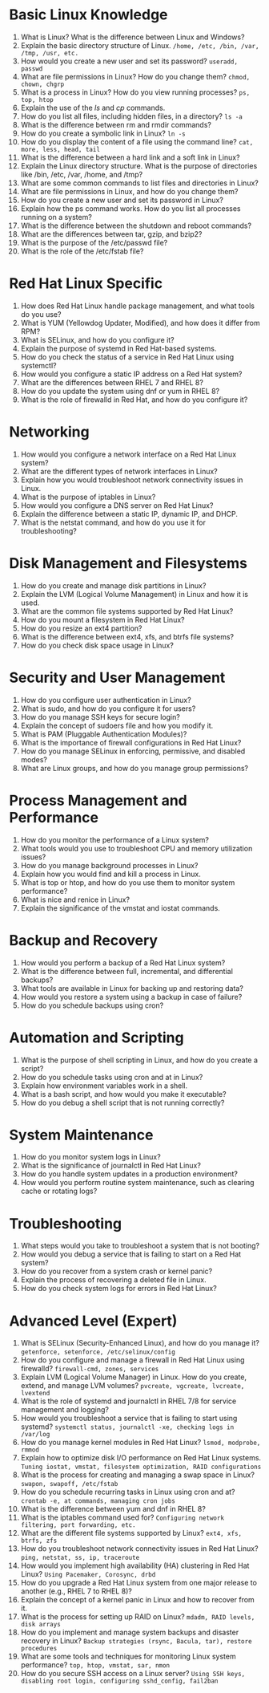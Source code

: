 # Basic Linux Knowledge
1. What is Linux? What is the difference between Linux and Windows?
2. Explain the basic directory structure of Linux.
`/home, /etc, /bin, /var, /tmp, /usr, etc.`
3. How would you create a new user and set its password?
`useradd, passwd`
4. What are file permissions in Linux? How do you change them?
`chmod, chown, chgrp`
5. What is a process in Linux? How do you view running processes?
`ps, top, htop`
6. Explain the use of the *ls* and *cp* commands.
7. How do you list all files, including hidden files, in a directory?
`ls -a`
8. What is the difference between rm and rmdir commands?
9. How do you create a symbolic link in Linux?
`ln -s`
10. How do you display the content of a file using the command line?
`cat, more, less, head, tail`
11. What is the difference between a hard link and a soft link in Linux?
12. Explain the Linux directory structure. What is the purpose of directories like /bin, /etc, /var, /home, and /tmp?
13. What are some common commands to list files and directories in Linux?
14. What are file permissions in Linux, and how do you change them?
15. How do you create a new user and set its password in Linux?
16. Explain how the ps command works. How do you list all processes running on a system?
17. What is the difference between the shutdown and reboot commands?
18. What are the differences between tar, gzip, and bzip2?
19. What is the purpose of the /etc/passwd file?
20. What is the role of the /etc/fstab file?

# Red Hat Linux Specific
1. How does Red Hat Linux handle package management, and what tools do you use?
2. What is YUM (Yellowdog Updater, Modified), and how does it differ from RPM?
3. What is SELinux, and how do you configure it?
4. Explain the purpose of systemd in Red Hat-based systems.
5. How do you check the status of a service in Red Hat Linux using systemctl?
6. How would you configure a static IP address on a Red Hat system?
7. What are the differences between RHEL 7 and RHEL 8?
8. How do you update the system using dnf or yum in RHEL 8?
9. What is the role of firewalld in Red Hat, and how do you configure it?

# Networking
1. How would you configure a network interface on a Red Hat Linux system?
2. What are the different types of network interfaces in Linux?
3. Explain how you would troubleshoot network connectivity issues in Linux.
4. What is the purpose of iptables in Linux?
5. How would you configure a DNS server on Red Hat Linux?
6. Explain the difference between a static IP, dynamic IP, and DHCP.
7. What is the netstat command, and how do you use it for troubleshooting?

# Disk Management and Filesystems
1. How do you create and manage disk partitions in Linux?
2.  Explain the LVM (Logical Volume Management) in Linux and how it is used.
3.  What are the common file systems supported by Red Hat Linux?
4.  How do you mount a filesystem in Red Hat Linux?
5.  How do you resize an ext4 partition?
6.  What is the difference between ext4, xfs, and btrfs file systems?
7.  How do you check disk space usage in Linux?

# Security and User Management
1. How do you configure user authentication in Linux?
2. What is sudo, and how do you configure it for users?
3. How do you manage SSH keys for secure login?
4. Explain the concept of sudoers file and how you modify it.
5. What is PAM (Pluggable Authentication Modules)?
6. What is the importance of firewall configurations in Red Hat Linux?
7. How do you manage SELinux in enforcing, permissive, and disabled modes?
8. What are Linux groups, and how do you manage group permissions?

# Process Management and Performance
1. How do you monitor the performance of a Linux system?
2. What tools would you use to troubleshoot CPU and memory utilization issues?
3. How do you manage background processes in Linux?
4. Explain how you would find and kill a process in Linux.
5. What is top or htop, and how do you use them to monitor system performance?
6. What is nice and renice in Linux?
7. Explain the significance of the vmstat and iostat commands.

# Backup and Recovery
1. How would you perform a backup of a Red Hat Linux system?
2. What is the difference between full, incremental, and differential backups?
3. What tools are available in Linux for backing up and restoring data?
4. How would you restore a system using a backup in case of failure?
5. How do you schedule backups using cron?

# Automation and Scripting
1. What is the purpose of shell scripting in Linux, and how do you create a script?
2. How do you schedule tasks using cron and at in Linux?
3. Explain how environment variables work in a shell.
4. What is a bash script, and how would you make it executable?
5. How do you debug a shell script that is not running correctly?

# System Maintenance
1. How do you monitor system logs in Linux?
2. What is the significance of journalctl in Red Hat Linux?
3. How do you handle system updates in a production environment?
4. How would you perform routine system maintenance, such as clearing cache or rotating logs?

# Troubleshooting
1. What steps would you take to troubleshoot a system that is not booting?
2. How would you debug a service that is failing to start on a Red Hat system?
3. How do you recover from a system crash or kernel panic?
4. Explain the process of recovering a deleted file in Linux.
5. How do you check system logs for errors in Red Hat Linux?


# Advanced Level (Expert)
1. What is SELinux (Security-Enhanced Linux), and how do you manage it?
`getenforce, setenforce, /etc/selinux/config`
2. How do you configure and manage a firewall in Red Hat Linux using firewalld?
`firewall-cmd, zones, services`
3. Explain LVM (Logical Volume Manager) in Linux. How do you create, extend, and manage LVM volumes?
`pvcreate, vgcreate, lvcreate, lvextend`
4. What is the role of systemd and journalctl in RHEL 7/8 for service management and logging?
5. How would you troubleshoot a service that is failing to start using systemd?
`systemctl status, journalctl -xe, checking logs in /var/log`
6. How do you manage kernel modules in Red Hat Linux?
`lsmod, modprobe, rmmod`
7. Explain how to optimize disk I/O performance on Red Hat Linux systems.
`Tuning iostat, vmstat, filesystem optimization, RAID configurations`
8. What is the process for creating and managing a swap space in Linux?
`swapon, swapoff, /etc/fstab`
9. How do you schedule recurring tasks in Linux using cron and at?
`crontab -e, at commands, managing cron jobs`
10. What is the difference between yum and dnf in RHEL 8?
11. What is the iptables command used for?
`Configuring network filtering, port forwarding, etc.`
12. What are the different file systems supported by Linux?
`ext4, xfs, btrfs, zfs`
13. How do you troubleshoot network connectivity issues in Red Hat Linux?
`ping, netstat, ss, ip, traceroute`
14. How would you implement high availability (HA) clustering in Red Hat Linux?
`Using Pacemaker, Corosync, drbd`
15. How do you upgrade a Red Hat Linux system from one major release to another (e.g., RHEL 7 to RHEL 8)?
16. Explain the concept of a kernel panic in Linux and how to recover from it.
17. What is the process for setting up RAID on Linux?
`mdadm, RAID levels, disk arrays`
18. How do you implement and manage system backups and disaster recovery in Linux?
`Backup strategies (rsync, Bacula, tar), restore procedures`
19. What are some tools and techniques for monitoring Linux system performance?
`top, htop, vmstat, sar, nmon`
20. How do you secure SSH access on a Linux server?
`Using SSH keys, disabling root login, configuring sshd_config, fail2ban`